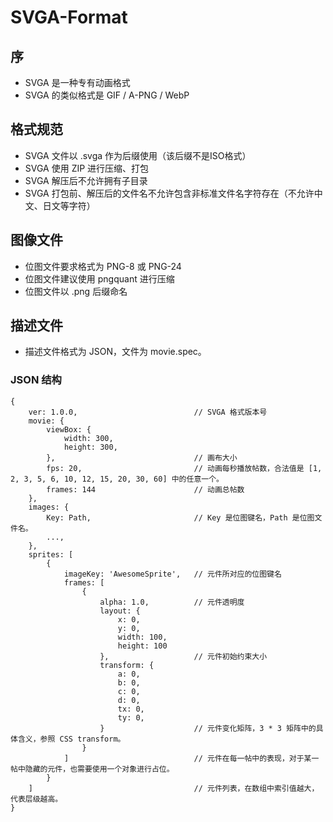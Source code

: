 # SVGA-Format

## 序

* SVGA 是一种专有动画格式
* SVGA 的类似格式是 GIF / A-PNG / WebP

## 格式规范

* SVGA 文件以 .svga 作为后缀使用（该后缀不是ISO格式）
* SVGA 使用 ZIP 进行压缩、打包
* SVGA 解压后不允许拥有子目录
* SVGA 打包前、解压后的文件名不允许包含非标准文件名字符存在（不允许中文、日文等字符）

## 图像文件

* 位图文件要求格式为 PNG-8 或 PNG-24
* 位图文件建议使用 pngquant 进行压缩
* 位图文件以 .png 后缀命名

## 描述文件

* 描述文件格式为 JSON，文件为 movie.spec。

### JSON 结构

```
{
    ver: 1.0.0,                          // SVGA 格式版本号
    movie: {
        viewBox: {
            width: 300,
            height: 300,
        },                               // 画布大小
        fps: 20,                         // 动画每秒播放帖数，合法值是 [1, 2, 3, 5, 6, 10, 12, 15, 20, 30, 60] 中的任意一个。
        frames: 144                      // 动画总帖数                
    },
    images: {
        Key: Path,                       // Key 是位图键名，Path 是位图文件名。
        ..., 
    },
    sprites: [
        {
            imageKey: 'AwesomeSprite',   // 元件所对应的位图键名
            frames: [
                {
                    alpha: 1.0,          // 元件透明度
                    layout: {
                        x: 0,
                        y: 0,
                        width: 100,
                        height: 100
                    },                   // 元件初始约束大小
                    transform: {
                        a: 0,
                        b: 0,
                        c: 0,
                        d: 0,
                        tx: 0,
                        ty: 0,
                    }                    // 元件变化矩阵，3 * 3 矩阵中的具体含义，参照 CSS transform。
                }
            ]                            // 元件在每一帖中的表现，对于某一帖中隐藏的元件，也需要使用一个对象进行占位。
        }
    ]                                    // 元件列表，在数组中索引值越大，代表层级越高。
}
```
